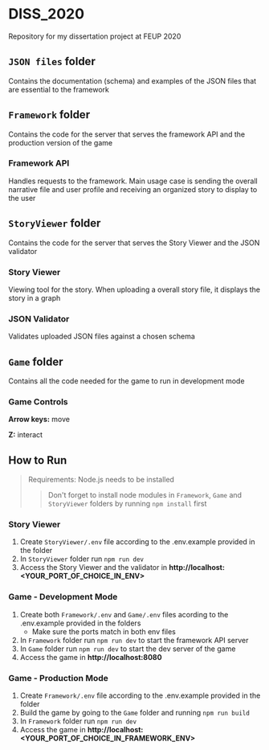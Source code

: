 DISS_2020
======

Repository for my dissertation project at FEUP 2020

`JSON files` folder
------
Contains the documentation (schema) and examples of the JSON files that are essential to the framework

`Framework` folder
------
Contains the code for the server that serves the framework API and the production version of the game

### Framework API
Handles requests to the framework. Main usage case is sending the overall narrative file and user profile and receiving an organized story to display to the user

`StoryViewer` folder
------
Contains the code for the server that serves the Story Viewer and the JSON validator

### Story Viewer
Viewing tool for the story. When uploading a overall story file, it displays the story in a graph

### JSON Validator
Validates uploaded JSON files against a chosen schema

`Game` folder
------
Contains all the code needed for the game to run in development mode

### Game Controls
**Arrow keys:** move

**Z:** interact

How to Run
------
> Requirements: Node.js needs to be installed
>> Don't forget to install node modules in `Framework`, `Game` and `StoryViewer` folders by running `npm install` first

### Story Viewer
1. Create `StoryViewer/.env` file according to the .env.example provided in the folder
2. In `StoryViewer` folder run `npm run dev`
3. Access the Story Viewer and the validator in **http://<span></span>localhost:<YOUR_PORT_OF_CHOICE_IN_ENV>**

### Game - Development Mode
1. Create both `Framework/.env` and `Game/.env` files acording to the .env.example provided in the folders
    * Make sure the ports match in both env files
2. In `Framework` folder run `npm run dev` to start the framework API server
3. In `Game` folder run `npm run dev` to start the dev server of the game
4. Access the game in **http://<span></span>localhost:8080</span>**

### Game - Production Mode
1. Create `Framework/.env` file according to the .env.example provided in the folder
2. Build the game by going to the `Game` folder and running `npm run build`
3. In `Framework` folder run `npm run dev`
4. Access the game in **http://<span></span>localhost:<YOUR_PORT_OF_CHOICE_IN_FRAMEWORK_ENV>**
